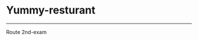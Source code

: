 # Yummy-resturant
_______________________________________________________________________________________________________________________________________________________________________
Route 2nd-exam
